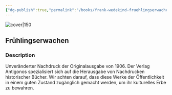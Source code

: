 ```yaml
---
{"dg-publish":true,"permalink":"/books/frank-wedekind-fruehlingserwachen/","title":"\"Frühlingserwachen\"","tags":["classic","play"]}
---
```




![cover|150](http://books.google.com/books/content?id=Wb55EQAAQBAJ&printsec=frontcover&img=1&zoom=1&edge=curl&source=gbs_api)

## Frühlingserwachen

### Description

Unveränderter Nachdruck der Originalausgabe von 1906. Der Verlag Antigonos spezialisiert sich auf die Herausgabe von Nachdrucken historischer Bücher. Wir achten darauf, dass diese Werke der Öffentlichkeit in einem guten Zustand zugänglich gemacht werden, um ihr kulturelles Erbe zu bewahren.
```